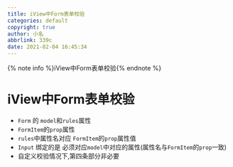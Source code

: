 ```yaml
---
title: iView中Form表单校验
categories: default
copyright: true
author: 小名
abbrlink: 339c
date: 2021-02-04 16:45:34
---
```

{% note info %}iView中Form表单校验{% endnote %}
<!-- more -->
# iView中Form表单校验

- `Form` 的 `model`和`rules`属性
- `FormItem`的`prop`属性
- `rules`中属性名对应 `FormItem`的`prop`属性值
- `Input` 绑定的是 必须对应`model`中对应的属性(属性名与`FormItem`的`prop`一致)
- 自定义校验情况下,第四条部分非必要